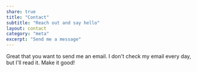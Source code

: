 ```yaml
---
share: true
title: "Contact"
subtitle: "Reach out and say hello"
layout: contact
category: "meta"
excerpt: "Send me a message"
---
```

Great that you want to send me an email. I don't check my email every day, but I'll read it. Make it good!